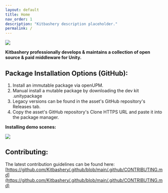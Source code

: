 ```yaml
---
layout: default
title: Home
nav_order: 1
description: "Kitbashery description placeholder."
permalink: /
---
```

![](https://kitbashery.com/assets/images/kitbashery-github-banner.jpg)

<b>Kitbashery professionally develops & maintains a collection of open source & paid middleware for Unity.</b>

<script>
if (window.innerWidth >= 600)
{
## Latest Video:
<!-- 
<iframe width="750" height="550" src="https://www.youtube.com/embed?listType=user_uploads&list=UCuDGSS2kndpqd3PGfdYApjw" frameborder="0" allowfullscreen></iframe> 
-->
<iframe width="740" height="550" src="https://www.youtube.com/embed/ls5ppTauxjQ"> </iframe>

## Latest Asset:
<iframe src="https://assetstore.unity.com/linkmaker/embed/package/248930/widget-wide?aid=1100lvf66" style="width:600px; height:130px; border:0px;"></iframe>
}
</script>

## Package Installation Options (GitHub):
<ol>
<li>Install an immutable package via openUPM.</li>
<li>Manual install a mutable package by downloading the dev kit .unitypackage</li>
<li>Legacy versions can be found in the asset's GitHub repository's Releases tab.</li>
<li>Copy the asset's GitHub repository's Clone HTTPS URL and paste it into the package manager.</li>
</ol>

<b>Installing demo scenes:</b>

![](https://kitbashery.com/assets/images/kitbashery-demo-scene-installation.jpg)

## Contributing:
The latest contribution guidelines can be found here:
[https://github.com/Kitbashery/.github/blob/main/.github/CONTRIBUTING.md](https://github.com/Kitbashery/.github/blob/main/.github/CONTRIBUTING.md)
